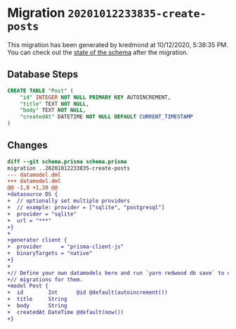 # Migration `20201012233835-create-posts`

This migration has been generated by kredmond at 10/12/2020, 5:38:35 PM.
You can check out the [state of the schema](./schema.prisma) after the migration.

## Database Steps

```sql
CREATE TABLE "Post" (
    "id" INTEGER NOT NULL PRIMARY KEY AUTOINCREMENT,
    "title" TEXT NOT NULL,
    "body" TEXT NOT NULL,
    "createdAt" DATETIME NOT NULL DEFAULT CURRENT_TIMESTAMP
)
```

## Changes

```diff
diff --git schema.prisma schema.prisma
migration ..20201012233835-create-posts
--- datamodel.dml
+++ datamodel.dml
@@ -1,0 +1,20 @@
+datasource DS {
+  // optionally set multiple providers
+  // example: provider = ["sqlite", "postgresql"]
+  provider = "sqlite"
+  url = "***"
+}
+
+generator client {
+  provider      = "prisma-client-js"
+  binaryTargets = "native"
+}
+
+// Define your own datamodels here and run `yarn redwood db save` to create
+// migrations for them.
+model Post {
+  id        Int      @id @default(autoincrement())
+  title     String
+  body      String
+  createdAt DateTime @default(now())
+}
```


